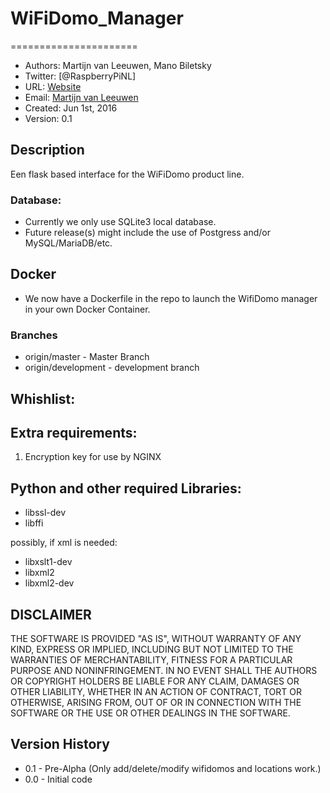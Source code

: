 # WiFiDomo_Manager
======================
- Authors: Martijn van Leeuwen, Mano Biletsky
- Twitter: [@RaspberryPiNL]
- URL: [Website](http://www.voc-electronics.com)
- Email: [Martijn van Leeuwen](mailto:info@voc-electronics.com)
- Created: Jun 1st, 2016
- Version: 0.1

## Description
Een flask based interface for the WiFiDomo product line.


### Database:
* Currently we only use SQLite3 local database.
* Future release(s) might include the use of Postgress and/or MySQL/MariaDB/etc.


## Docker
* We now have a Dockerfile in the repo to launch the WifiDomo manager in your own
  Docker Container.
  

### Branches
* origin/master - Master Branch
* origin/development - development branch


## Whishlist:

## Extra requirements:
1) Encryption key for use by NGINX


## Python and other required Libraries:
* libssl-dev
* libffi


possibly, if xml is needed:<br>
* libxslt1-dev
* libxml2
* libxml2-dev


## DISCLAIMER

THE SOFTWARE IS PROVIDED "AS IS", WITHOUT WARRANTY OF ANY KIND, EXPRESS OR
IMPLIED, INCLUDING BUT NOT LIMITED TO THE WARRANTIES OF MERCHANTABILITY,
FITNESS FOR A PARTICULAR PURPOSE AND NONINFRINGEMENT. IN NO EVENT SHALL THE
AUTHORS OR COPYRIGHT HOLDERS BE LIABLE FOR ANY CLAIM, DAMAGES OR OTHER
LIABILITY, WHETHER IN AN ACTION OF CONTRACT, TORT OR OTHERWISE, ARISING FROM,
OUT OF OR IN CONNECTION WITH THE SOFTWARE OR THE USE OR OTHER DEALINGS IN
THE SOFTWARE.

## Version History

* 0.1 - Pre-Alpha (Only add/delete/modify wifidomos and locations work.)
* 0.0 - Initial code

